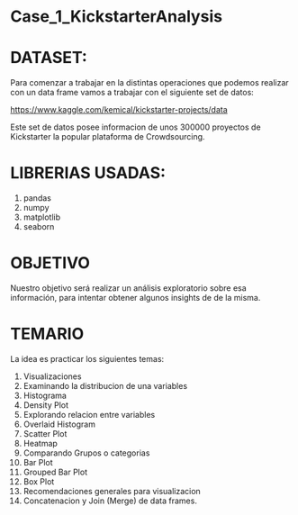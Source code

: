 # Case_1_KickstarterAnalysis

# DATASET: 
Para comenzar a trabajar en la distintas operaciones que podemos realizar con un data frame vamos a trabajar con el siguiente set de datos:

https://www.kaggle.com/kemical/kickstarter-projects/data

Este set de datos posee informacion de unos 300000 proyectos de Kickstarter la popular plataforma de Crowdsourcing.

# LIBRERIAS USADAS:
1. pandas 
2. numpy 
3. matplotlib 
4. seaborn

# OBJETIVO
Nuestro objetivo será realizar un análisis exploratorio sobre esa información, para intentar obtener algunos insights de de la misma.

# TEMARIO
La idea es practicar los siguientes temas: 
  1. Visualizaciones
  2. Examinando la distribucion de una variables
  3. Histograma
  4. Density Plot
  5. Explorando relacion entre variables
  6. Overlaid Histogram
  7. Scatter Plot
  8. Heatmap
  9. Comparando Grupos o categorias
  10. Bar Plot
  11. Grouped Bar Plot
  12. Box Plot
  13. Recomendaciones generales para visualizacion
  14. Concatenacion y Join (Merge) de data frames.
